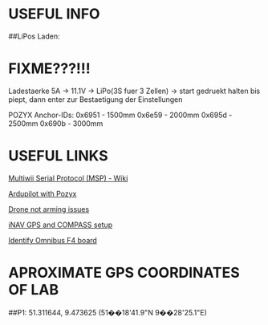 # USEFUL INFO
##LiPos Laden:
# FIXME???!!!
Ladestaerke 5A -> 11.1V -> LiPo(3S fuer 3 Zellen) -> start gedruekt halten bis piept, dann enter zur Bestaetigung der Einstellungen

POZYX Anchor-IDs:
	0x6951 - 1500mm
	0x6e59 - 2000mm
	0x695d - 2500mm
	0x690b - 3000mm


# USEFUL LINKS

[Multiwii Serial Protocol (MSP) - Wiki](http://www.multiwii.com/wiki/index.php?title=Multiwii_Serial_Protocol)

[Ardupilot with Pozyx](http://ardupilot.org/copter/docs/common-pozyx.html)

[Drone not arming issues](https://github.com/iNavFlight/inav/wiki/%22Something%22-is-disabled----Reasons)

[iNAV GPS and COMPASS setup](https://github.com/iNavFlight/inav/wiki/GPS--and-Compass-setup)

[Identify Omnibus F4 board](https://www.dronetrest.com/t/how-to-identify-what-omnibus-f4-board-you-have/4735)

# APROXIMATE GPS COORDINATES OF LAB
##P1:	51.311644, 9.473625 (51��18'41.9"N 9��28'25.1"E)
